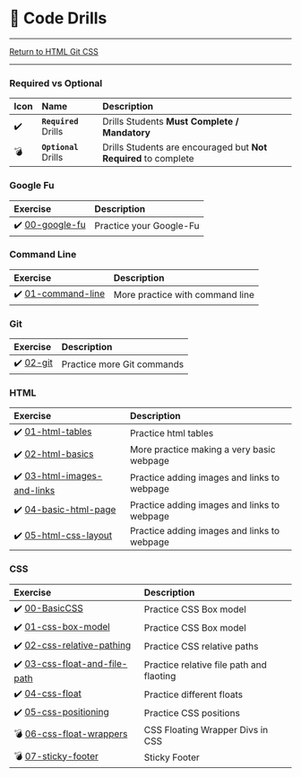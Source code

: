 # :dart: Code Drills

<hr> 

[Return to HTML Git CSS](../README.md)

<hr> 

### Required vs Optional

| Icon | Name | Description |
|:--|:--|:--|
| :heavy_check_mark:  | **`Required`** Drills  | Drills Students **Must Complete / Mandatory** |
| :bomb:  | **`Optional`** Drills  | Drills Students are encouraged but **Not Required** to complete |

### Google Fu

|  Exercise |  Description |
|:--	|:--
| :heavy_check_mark: [00-google-fu](00-google-fu/01-practice-Google-Fu/README.md) | Practice your Google-Fu

### Command Line

|  Exercise |  Description |
|:--	|:--
| :heavy_check_mark: [01-command-line](01-command-line/01-practice-command-line/README.md) | More practice with command line

### Git

|  Exercise |  Description |
|:--	|:--
| :heavy_check_mark: [02-git](02-git/02-github-practice/README.md)  	| Practice more Git commands

### HTML

|  Exercise |  Description |
|:--	|:--
| :heavy_check_mark: [01-html-tables](03-html/01-html-tables/README.md) | Practice html tables
| :heavy_check_mark: [02-html-basics](03-html/02-html-basics/README.md) | More practice making a very basic webpage
| :heavy_check_mark: [03-html-images-and-links](03-html/03-html-images-and-links/README.md)  	| Practice adding images and links to webpage
| :heavy_check_mark: [04-basic-html-page](03-html/04-basic-html-page/README.md)  	| Practice adding images and links to webpage
| :heavy_check_mark: [05-html-css-layout](03-html/05-html-css-layout/README.md)  	| Practice adding images and links to webpage

### CSS

|  Exercise |  Description |
|:--	|:--
| :heavy_check_mark: [00-BasicCSS](04-css/00-BasicCSS/README.md) | Practice CSS Box model
| :heavy_check_mark: [01-css-box-model](04-css/01-css-box-model/README.md) | Practice CSS Box model
| :heavy_check_mark: [02-css-relative-pathing](04-css/02-css-relative-pathing/README.md) | Practice CSS relative paths
| :heavy_check_mark: [03-css-float-and-file-path](04-css/03-css-float-and-file-path/README.md)  	| Practice relative file path and flaoting
| :heavy_check_mark: [04-css-float](04-css/04-css-float/README.md)  	| Practice different floats
| :heavy_check_mark: [05-css-positioning](04-css/05-css-positioning/README.md)  	| Practice CSS positions
| :bomb: [06-css-float-wrappers](04-css/06-css-float-wrappers/README.md)  	| CSS Floating Wrapper Divs in CSS
| :bomb: [07-sticky-footer](04-css/07-sticky-footer/README.md)  	| Sticky Footer